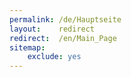 ```yaml
---
permalink: /de/Hauptseite
layout:    redirect
redirect:  /en/Main_Page
sitemap:
    exclude: yes
---
```

